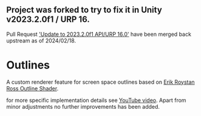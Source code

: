 ## Project was forked to try to fix it in Unity v2023.2.0f1 / URP 16.
Pull Request ['Update to 2023.2.0f1 API/URP 16.0'](https://github.com/Robinseibold/Unity-URP-Outlines/pull/28) have been merged back upstream as of 2024/02/18.

# Outlines
A custom renderer feature for screen space outlines based on [Erik Roystan Ross Outline Shader](https://roystan.net/articles/outline-shader.html).

for more specific implementation details see [YouTube video](https://youtu.be/LMqio9NsqmM). Apart from minor adjustments no further improvements has been added.

